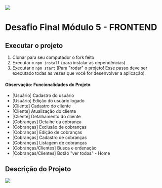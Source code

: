 ![](https://i.imgur.com/xG74tOh.png)

# Desafio Final Módulo 5 - FRONTEND

## Executar o projeto

1.  Clonar para seu computador o fork feito
2.  Executar o `npm install` (para instalar as dependências)
3.  Executar o `npm start` (Para "rodar" o projeto! Esse passo deve ser executado todas as vezes que você for desenvolver a aplicação)

#### Observação: Funcionalidades do Projeto

- [Usuário] Cadastro do usuário
- [Usuário] Edição do usuário logado
- [Cliente] Cadastro do cliente
- [Cliente] Atualização do cliente
- [Cliente] Detalhamento do cliente
- [Cobranças] Detalhe da cobrança
- [Cobranças] Exclusão de cobranças
- [Cobranças] Edição de cobranças
- [Cobranças] Cadastro de cobranças
- [Cobranças] Listagem de cobranças
- [Cobranças/Clientes] Busca e ordenação
- [Cobranças/Clientes] Botão "ver todos" - Home

## Descrição do Projeto

![]("../../assets/tiposDeCobrancas/pagas.svg")
